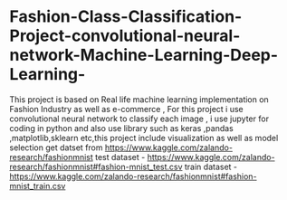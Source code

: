 # Fashion-Class-Classification-Project-convolutional-neural-network-Machine-Learning-Deep-Learning-
This project is based on Real life machine learning implementation on Fashion Industry as well as e-commerce , For this project i use convolutional neural network to classify each image , i use jupyter for coding in python and also use library such as keras ,pandas ,matplotlib,sklearn etc,this project include visualization as well as model selection 
get datset from https://www.kaggle.com/zalando-research/fashionmnist
test dataset - https://www.kaggle.com/zalando-research/fashionmnist#fashion-mnist_test.csv
train dataset - https://www.kaggle.com/zalando-research/fashionmnist#fashion-mnist_train.csv
